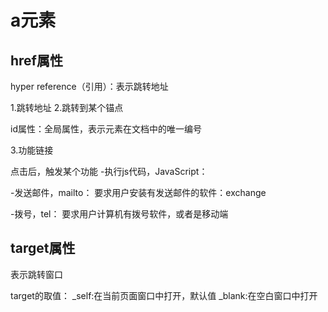 # a元素



## href属性

hyper reference（引用）：表示跳转地址

1.跳转地址
2.跳转到某个锚点


id属性：全局属性，表示元素在文档中的唯一编号


3.功能链接

点击后，触发某个功能
-执行js代码，JavaScript：

-发送邮件，mailto：
要求用户安装有发送邮件的软件：exchange

-拨号，tel：
要求用户计算机有拨号软件，或者是移动端

## target属性

表示跳转窗口

target的取值：
_self:在当前页面窗口中打开，默认值
_blank:在空白窗口中打开

